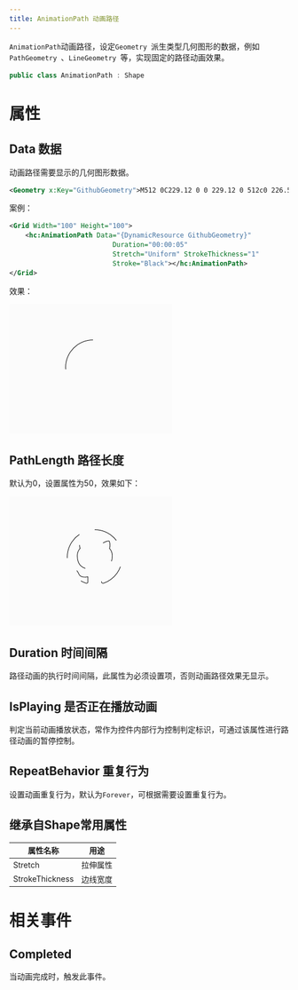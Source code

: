 ```yaml
---
title: AnimationPath 动画路径
---
```


`AnimationPath`动画路径，设定`Geometry `派生类型几何图形的数据，例如`PathGeometry `、`LineGeometry `等，实现固定的路径动画效果。

```cs
public class AnimationPath : Shape
```

# 属性

## Data 数据

动画路径需要显示的几何图形数据。

```xml
<Geometry x:Key="GithubGeometry">M512 0C229.12 0 0 229.12 0 512c0 226.56 146.56 417.92 350.08 485.76 25.6 4.48 35.2-10.88 35.2-24.32 0-12.16-0.64-52.48-0.64-95.36-128.64 23.68-161.92-31.36-172.16-60.16-5.76-14.72-30.72-60.16-52.48-72.32-17.92-9.6-43.52-33.28-0.64-33.92 40.32-0.64 69.12 37.12 78.72 52.48 46.08 77.44 119.68 55.68 149.12 42.24 4.48-33.28 17.92-55.68 32.64-68.48-113.92-12.8-232.96-56.96-232.96-252.8 0-55.68 19.84-101.76 52.48-137.6-5.12-12.8-23.04-65.28 5.12-135.68 0 0 42.88-13.44 140.8 52.48 40.96-11.52 84.48-17.28 128-17.28 43.52 0 87.04 5.76 128 17.28 97.92-66.56 140.8-52.48 140.8-52.48 28.16 70.4 10.24 122.88 5.12 135.68 32.64 35.84 52.48 81.28 52.48 137.6 0 196.48-119.68 240-233.6 252.8 18.56 16 34.56 46.72 34.56 94.72 0 68.48-0.64 123.52-0.64 140.8 0 13.44 9.6 29.44 35.2 24.32A512.832 512.832 0 0 0 1024 512c0-282.88-229.12-512-512-512z</Geometry>
```
案例：
```xml
<Grid Width="100" Height="100">
    <hc:AnimationPath Data="{DynamicResource GithubGeometry}" 
                          Duration="00:00:05" 
                          Stretch="Uniform" StrokeThickness="1"
                          Stroke="Black"></hc:AnimationPath>
</Grid>
```

效果：

![Animation-Default](https://raw.githubusercontent.com/HandyOrg/HandyOrgResource/master/HandyControl/Doc/extend_controls/AnimationPath-Default.gif)

## PathLength 路径长度

默认为0，设置属性为50，效果如下：

![AnimationPath-PathLength](https://raw.githubusercontent.com/HandyOrg/HandyOrgResource/master/HandyControl/Doc/extend_controls/AnimationPath-PathLength.gif)

## Duration 时间间隔

路径动画的执行时间间隔，此属性为必须设置项，否则动画路径效果无显示。

## IsPlaying 是否正在播放动画

判定当前动画播放状态，常作为控件内部行为控制判定标识，可通过该属性进行路径动画的暂停控制。

## RepeatBehavior 重复行为

设置动画重复行为，默认为`Forever`，可根据需要设置重复行为。

## 继承自Shape常用属性

| 属性名称        | 用途     |
| --------------- | -------- |
| Stretch         | 拉伸属性 |
| StrokeThickness | 边线宽度 |

# 相关事件

## Completed

当动画完成时，触发此事件。